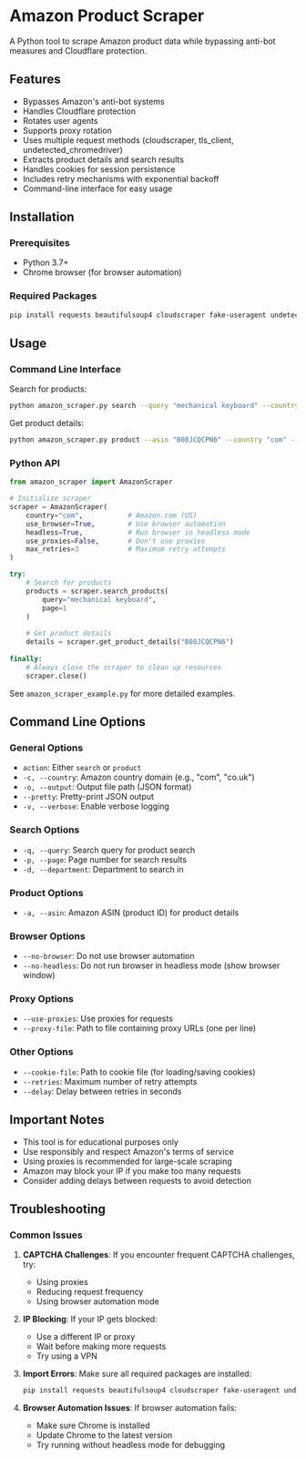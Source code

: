 # Amazon Product Scraper

A Python tool to scrape Amazon product data while bypassing anti-bot measures and Cloudflare protection.

## Features

- Bypasses Amazon's anti-bot systems
- Handles Cloudflare protection
- Rotates user agents
- Supports proxy rotation
- Uses multiple request methods (cloudscraper, tls_client, undetected_chromedriver)
- Extracts product details and search results
- Handles cookies for session persistence
- Includes retry mechanisms with exponential backoff
- Command-line interface for easy usage

## Installation

### Prerequisites

- Python 3.7+
- Chrome browser (for browser automation)

### Required Packages

```bash
pip install requests beautifulsoup4 cloudscraper fake-useragent undetected-chromedriver selenium tls-client
```

## Usage

### Command Line Interface

Search for products:

```bash
python amazon_scraper.py search --query "mechanical keyboard" --country "com" --output results.json --pretty
```

Get product details:

```bash
python amazon_scraper.py product --asin "B08JCQCPN6" --country "com" --output product.json --pretty
```

### Python API

```python
from amazon_scraper import AmazonScraper

# Initialize scraper
scraper = AmazonScraper(
    country="com",           # Amazon.com (US)
    use_browser=True,        # Use browser automation
    headless=True,           # Run browser in headless mode
    use_proxies=False,       # Don't use proxies
    max_retries=3            # Maximum retry attempts
)

try:
    # Search for products
    products = scraper.search_products(
        query="mechanical keyboard",
        page=1
    )
    
    # Get product details
    details = scraper.get_product_details("B08JCQCPN6")
    
finally:
    # Always close the scraper to clean up resources
    scraper.close()
```

See `amazon_scraper_example.py` for more detailed examples.

## Command Line Options

### General Options

- `action`: Either `search` or `product`
- `-c, --country`: Amazon country domain (e.g., "com", "co.uk")
- `-o, --output`: Output file path (JSON format)
- `--pretty`: Pretty-print JSON output
- `-v, --verbose`: Enable verbose logging

### Search Options

- `-q, --query`: Search query for product search
- `-p, --page`: Page number for search results
- `-d, --department`: Department to search in

### Product Options

- `-a, --asin`: Amazon ASIN (product ID) for product details

### Browser Options

- `--no-browser`: Do not use browser automation
- `--no-headless`: Do not run browser in headless mode (show browser window)

### Proxy Options

- `--use-proxies`: Use proxies for requests
- `--proxy-file`: Path to file containing proxy URLs (one per line)

### Other Options

- `--cookie-file`: Path to cookie file (for loading/saving cookies)
- `--retries`: Maximum number of retry attempts
- `--delay`: Delay between retries in seconds

## Important Notes

- This tool is for educational purposes only
- Use responsibly and respect Amazon's terms of service
- Using proxies is recommended for large-scale scraping
- Amazon may block your IP if you make too many requests
- Consider adding delays between requests to avoid detection

## Troubleshooting

### Common Issues

1. **CAPTCHA Challenges**: If you encounter frequent CAPTCHA challenges, try:
   - Using proxies
   - Reducing request frequency
   - Using browser automation mode

2. **IP Blocking**: If your IP gets blocked:
   - Use a different IP or proxy
   - Wait before making more requests
   - Try using a VPN

3. **Import Errors**: Make sure all required packages are installed:
   ```bash
   pip install requests beautifulsoup4 cloudscraper fake-useragent undetected-chromedriver selenium tls-client
   ```

4. **Browser Automation Issues**: If browser automation fails:
   - Make sure Chrome is installed
   - Update Chrome to the latest version
   - Try running without headless mode for debugging